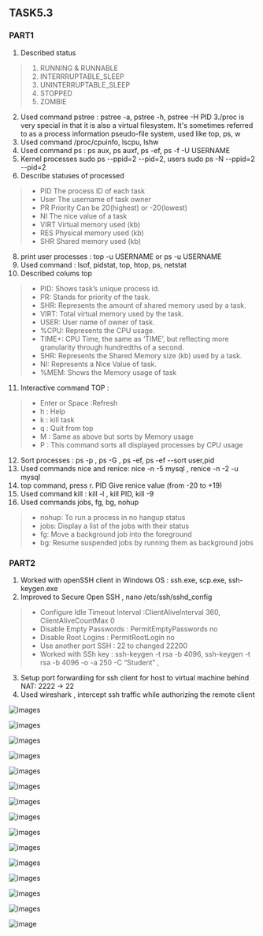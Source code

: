 ## TASK5.3

### PART1

1. Described status 
> 1. RUNNING & RUNNABLE
> 2. INTERRRUPTABLE_SLEEP
> 3. UNINTERRUPTABLE_SLEEP
> 4. STOPPED
> 4. ZOMBIE
2. Used command pstree : pstree -a, pstree -h, pstree -H PID
3./proc is very special in that it is also a virtual filesystem. It's sometimes referred to as a process information pseudo-file system, used like top, ps, w
4. Used command /proc/cpuinfo, lscpu, lshw  
5. Used command ps : ps aux, ps auxf, ps -ef, ps -f -U USERNAME
6. Kernel processes sudo ps --ppid=2 --pid=2, users sudo ps -N --ppid=2 --pid=2
7. Describe statuses of processed
> - PID 	The process ID of each task 
> - User 	The username of task owner
> - PR 	Priority Can be 20(highest) or -20(lowest)
> - NI 	The nice value of a task 
> - VIRT 	Virtual memory used (kb)
> - RES 	Physical memory used (kb)
> - SHR 	Shared memory used (kb)
8. print user processes : top -u USERNAME or ps -u USERNAME
9. Used command : lsof, pidstat, top, htop, ps, netstat
10. Described colums top
> - PID: Shows task’s unique process id.
> - PR: Stands for priority of the task.
> - SHR: Represents the amount of shared memory used by a task.
> - VIRT: Total virtual memory used by the task.
> - USER: User name of owner of task.
> - %CPU: Represents the CPU usage.
> - TIME+: CPU Time, the same as ‘TIME’, but reflecting more granularity through hundredths of a second.
> - SHR: Represents the Shared Memory size (kb) used by a task.
> - NI: Represents a Nice Value of task.
> - %MEM: Shows the Memory usage of task
11. Interactive command TOP :
> - Enter or Space :Refresh
> - h : Help
> - k : kill task
> - q : Quit from top
> - M : Same as above but sorts by Memory usage
> - P : This command sorts all displayed processes by CPU usage
12. Sort processes : ps -p <pid>, ps -G <groupname>, ps -ef, ps -ef --sort user,pid
13. Used commands nice and renice: nice -n -5 mysql , renice -n -2  -u mysql
14. top command, press r.  PID  Give renice value (from -20 to +19)
15. Used command kill : kill -l , kill PID, kill -9
16. Used commands jobs, fg, bg, nohup
> - nohup: To run a process in no hangup status
> - jobs: Display a list of the jobs with their status
> - fg: Move a background job into the foreground
> - bg: Resume suspended jobs by running them as background jobs

### PART2

1. Worked with openSSH client in Windows OS : ssh.exe, scp.exe, ssh-keygen.exe
2. Improved to Secure Open SSH , nano /etc/ssh/sshd_config
> - Configure Idle Timeout Interval :ClientAliveInterval 360, ClientAliveCountMax 0
> - Disable Empty Passwords : PermitEmptyPasswords no
> - Disable Root Logins : PermitRootLogin no
> - Use another port SSH : 22 to changed 22200
> - Worked with SSh key : ssh-keygen -t rsa -b 4096, ssh-keygen -t rsa -b 4096 -o -a 250 -C “Student” , 
3. Setup port forwardiing  for ssh client for host to virtual machine behind NAT: 2222 -> 22
4. Used wireshark , intercept ssh traffic  while authorizing the remote client

![images](https://github.com/Docker-Meds/DevOps_online_Vinnytsia_2021Q2/blob/Master/m5/task5.3/images/8.PNG)

![images](https://github.com/Docker-Meds/DevOps_online_Vinnytsia_2021Q2/blob/Master/m5/task5.3/images/11.PNG)

![images](https://github.com/Docker-Meds/DevOps_online_Vinnytsia_2021Q2/blob/Master/m5/task5.3/images/12.PNG)

![images](https://github.com/Docker-Meds/DevOps_online_Vinnytsia_2021Q2/blob/Master/m5/task5.3/images/14.PNG)

![images](https://github.com/Docker-Meds/DevOps_online_Vinnytsia_2021Q2/blob/Master/m5/task5.3/images/1.PNG)

![images](https://github.com/Docker-Meds/DevOps_online_Vinnytsia_2021Q2/blob/Master/m5/task5.3/images/2.PNG)

![images](https://github.com/Docker-Meds/DevOps_online_Vinnytsia_2021Q2/blob/Master/m5/task5.3/images/3.PNG)

![images](https://github.com/Docker-Meds/DevOps_online_Vinnytsia_2021Q2/blob/Master/m5/task5.3/images/4.PNG)

![images](https://github.com/Docker-Meds/DevOps_online_Vinnytsia_2021Q2/blob/Master/m5/task5.3/images/4.PNG)

![images](https://github.com/Docker-Meds/DevOps_online_Vinnytsia_2021Q2/blob/Master/m5/task5.3/images/5.PNG)

![images](https://github.com/Docker-Meds/DevOps_online_Vinnytsia_2021Q2/blob/Master/m5/task5.3/images/6.PNG)

![images](https://github.com/Docker-Meds/DevOps_online_Vinnytsia_2021Q2/blob/Master/m5/task5.3/images/7.PNG)

![images](https://github.com/Docker-Meds/DevOps_online_Vinnytsia_2021Q2/blob/Master/m5/task5.3/images/9.PNG)

![images](https://github.com/Docker-Meds/DevOps_online_Vinnytsia_2021Q2/blob/Master/m5/task5.3/images/10.PNG)

![image](https://github.com/Docker-Meds/DevOps_online_Vinnytsia_2021Q2/blob/Master/m5/task5.3/images/%D0%A1%D0%BD%D0%B8%D0%BC%D0%BE%D0%BA%20%D1%8D%D0%BA%D1%80%D0%B0%D0%BD%D0%B0%20%D0%BE%D1%82%202021-04-15%2015-11-36.png)
